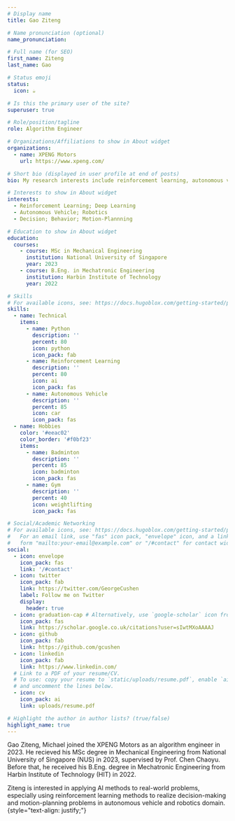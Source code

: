 ```yaml
---
# Display name
title: Gao Ziteng

# Name pronunciation (optional)
name_pronunciation: 

# Full name (for SEO)
first_name: Ziteng
last_name: Gao

# Status emoji
status:
  icon: ☕️

# Is this the primary user of the site?
superuser: true

# Role/position/tagline
role: Algorithm Engineer

# Organizations/Affiliations to show in About widget
organizations:
  - name: XPENG Motors
    url: https://www.xpeng.com/

# Short bio (displayed in user profile at end of posts)
bio: My research interests include reinforcement learning, autonomous vehicles, robotics.

# Interests to show in About widget
interests:
  - Reinforcement Learning; Deep Learning
  - Autonomous Vehicle; Robotics
  - Decision; Behavior; Motion-Plannning

# Education to show in About widget
education:
  courses:
    - course: MSc in Mechanical Engineering
      institution: National University of Singapore
      year: 2023
    - course: B.Eng. in Mechatronic Engineering
      institution: Harbin Institute of Technology
      year: 2022

# Skills
# For available icons, see: https://docs.hugoblox.com/getting-started/page-builder/#icons
skills:
  - name: Technical
    items:
      - name: Python
        description: ''
        percent: 80
        icon: python
        icon_pack: fab
      - name: Reinforcement Learning
        description: ''
        percent: 80
        icon: ai
        icon_pack: fas
      - name: Autonomous Vehicle
        description: ''
        percent: 85
        icon: car
        icon_pack: fas
  - name: Hobbies
    color: '#eeac02'
    color_border: '#f0bf23'
    items:
      - name: Badminton
        description: ''
        percent: 85
        icon: badminton
        icon_pack: fas
      - name: Gym
        description: ''
        percent: 40
        icon: weightlifting
        icon_pack: fas

# Social/Academic Networking
# For available icons, see: https://docs.hugoblox.com/getting-started/page-builder/#icons
#   For an email link, use "fas" icon pack, "envelope" icon, and a link in the
#   form "mailto:your-email@example.com" or "/#contact" for contact widget.
social:
  - icon: envelope
    icon_pack: fas
    link: '/#contact'
  - icon: twitter
    icon_pack: fab
    link: https://twitter.com/GeorgeCushen
    label: Follow me on Twitter
    display:
      header: true
  - icon: graduation-cap # Alternatively, use `google-scholar` icon from `ai` icon pack
    icon_pack: fas
    link: https://scholar.google.co.uk/citations?user=sIwtMXoAAAAJ
  - icon: github
    icon_pack: fab
    link: https://github.com/gcushen
  - icon: linkedin
    icon_pack: fab
    link: https://www.linkedin.com/
  # Link to a PDF of your resume/CV.
  # To use: copy your resume to `static/uploads/resume.pdf`, enable `ai` icons in `params.yaml`,
  # and uncomment the lines below.
  - icon: cv
    icon_pack: ai
    link: uploads/resume.pdf

# Highlight the author in author lists? (true/false)
highlight_name: true
---
```


Gao Ziteng, Michael joined the XPENG Motors as an algorithm engineer in 2023. He recieved his MSc degree in Mechanical Engineering from National University of Singapore (NUS) in 2023, supervised by Prof. Chen Chaoyu. Before that, he received his B.Eng. degree in Mechatronic Engineering from Harbin Institute of Technology (HIT) in 2022.

Ziteng is interested in applying AI methods to real-world problems, especially using reinforcement learning methods to realize decision-making and motion-planning problems in autonomous vehicle and robotics domain. 
{style="text-align: justify;"}
